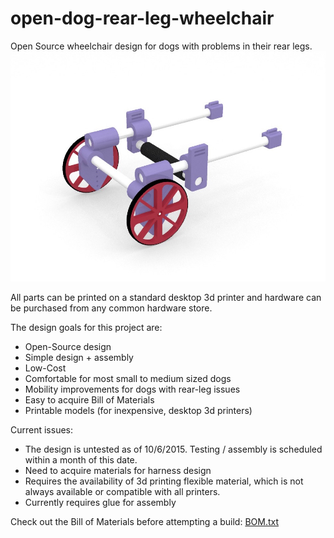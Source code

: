 # open-dog-rear-leg-wheelchair
Open Source wheelchair design for dogs with problems in their rear legs. 
<img src="https://raw.githubusercontent.com/wounsel/open-dog-rear-leg-wheelchair/master/render.jpg"></img>

All parts can be printed on a standard desktop 3d printer and hardware can be purchased from any common hardware store. 


The design goals for this project are:
* Open-Source design  
* Simple design + assembly  
* Low-Cost
* Comfortable for most small to medium sized dogs
* Mobility improvements for dogs with rear-leg issues
* Easy to acquire Bill of Materials
* Printable models (for inexpensive, desktop 3d printers)

Current issues:
* The design is untested as of 10/6/2015. Testing / assembly is scheduled within a month of this date.
* Need to acquire materials for harness design
* Requires the availability of 3d printing flexible material, which is not always available or compatible with all printers.
* Currently requires glue for assembly

Check out the Bill of Materials before attempting a build: 
[BOM.txt](BOM.txt)
